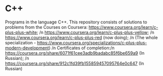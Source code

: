 # C++
Programs in the language C++. 
This repository consists of solutions to problems from the Courses on Coursera:
https://www.coursera.org/learn/c-plus-plus-white; /n
https://www.coursera.org/learn/c-plus-plus-yellow; /n
https://www.coursera.org/learn/c-plus-plus-red (now doing); /n
(The whole specialization -  https://www.coursera.org/specializations/c-plus-plus-modern-development) /n
Certificates of completion:/n
https://coursera.org/share/6071f61cee3adb9badabc85f6be659a9 (In Russian); /n
https://coursera.org/share/912c1fd39fb155859457095764e0c647 (In Russian)
